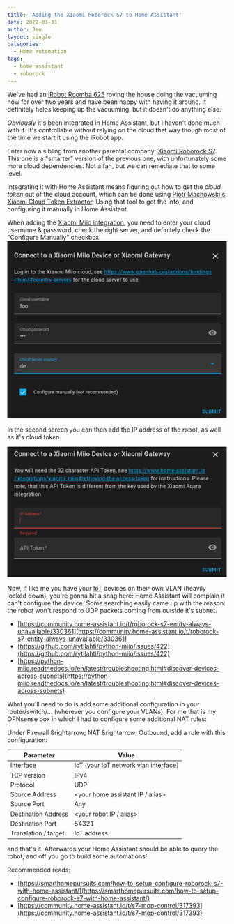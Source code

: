 ```yaml
---
title: 'Adding the Xiaomi Roborock S7 to Home Assistant'
date: 2022-03-31
author: Jan
layout: single
categories:
  - Home automation
tags:
  - home assistant
  - roborock
---
```


We've had an [iRobot Roomba 625](https://store.irobot.com/default/roomba-vacuuming-robot-vacuum-irobot-roomba-675/R675020.html) roving the house doing the vacuuming now for over two years and have been happy with having it around.  It definitely helps keeping up the vacuuming, but it doesn't do anything else.

*Obviously* it's been integrated in Home Assistant, but I haven't done much with it. It's controllable without relying on the cloud that way though most of the time we start it using the iRobot app.

Enter now a sibling from another parental company: [Xiaomi Roborock S7](https://global.roborock.com/pages/roborock-s7). This one is a "smarter" version of the previous one, with unfortunately some more cloud dependencies. Not a fan, but we can remediate that to some level.

Integrating it with Home Assistant means figuring out how to get the *cloud token* out of the cloud account, which can be done using [Piotr Machowski's Xiaomi Cloud Token Extractor](https://github.com/PiotrMachowski/Xiaomi-cloud-tokens-extractor). Using that tool to get the info, and configuring it manually in Home Assistant.

When adding the [Xiaomi Miio integration](https://www.home-assistant.io/integrations/xiaomi_miio/), you need to enter your cloud username & password, check the right server, and definitely check the "Configure Manually" checkbox.
![Xiaomi Mii Integration](/assets/images/2022/03/hass-xiaomi-integration.png)

In the second screen you can then add the IP address of the robot, as well as it's cloud token.

![Xiaomi Mii Integration](/assets/images/2022/03/hass-xiaomi-integration-advanced.png)

Now, if like me you have your [IoT](https://en.wikipedia.org/wiki/Internet_of_things) devices on their own VLAN (heavily locked down), you're gonna hit a snag here: Home Assistant will complain it can't configure the device. Some searching easily came up with the reason: the robot won't respond to UDP packets coming from outside it's subnet. 

* [https://community.home-assistant.io/t/roborock-s7-entity-always-unavailable/330361](https://community.home-assistant.io/t/roborock-s7-entity-always-unavailable/330361)
* [https://github.com/rytilahti/python-miio/issues/422](https://github.com/rytilahti/python-miio/issues/422)
* [https://python-miio.readthedocs.io/en/latest/troubleshooting.html#discover-devices-across-subnets](https://python-miio.readthedocs.io/en/latest/troubleshooting.html#discover-devices-across-subnets)

What you'll need to do is add some additional configuration in your router/switch/... (wherever you configure your VLANs). For me that is my OPNsense box in which I had to configure some additional NAT rules:

Under Firewall \&rightarrow; NAT \&rightarrow; Outbound, add a rule with this configuration:

| Parameter | Value |
------|-------
| Interface | IoT (your IoT network vlan interface) | 
| TCP version | IPv4 |
| Protocol | UDP |
| Source Address | <your home assistant IP / alias> |
| Source Port | Any |
| Destination Address | <your robot IP / alias> |
| Destination Port | 54321 |
| Translation / target | IoT address |

and that's it. Afterwards your Home Assistant should be able to query the robot, and off you go to build some automations!

Recommended reads:
* [https://smarthomepursuits.com/how-to-setup-configure-roborock-s7-with-home-assistant/](https://smarthomepursuits.com/how-to-setup-configure-roborock-s7-with-home-assistant/)
* [https://community.home-assistant.io/t/s7-mop-control/317393](https://community.home-assistant.io/t/s7-mop-control/317393)